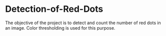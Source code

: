 # Detection-of-Red-Dots
The objective of the project is to detect and count the number of red dots in an image. 
Color thresholding is used for this purpose.
